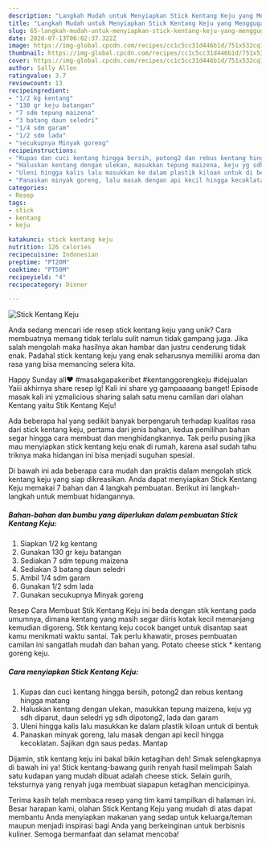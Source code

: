 ```yaml
---
description: "Langkah Mudah untuk Menyiapkan Stick Kentang Keju yang Menggugah Selera"
title: "Langkah Mudah untuk Menyiapkan Stick Kentang Keju yang Menggugah Selera"
slug: 65-langkah-mudah-untuk-menyiapkan-stick-kentang-keju-yang-menggugah-selera
date: 2020-07-13T06:02:37.322Z
image: https://img-global.cpcdn.com/recipes/cc1c5cc31d446b1d/751x532cq70/stick-kentang-keju-foto-resep-utama.jpg
thumbnail: https://img-global.cpcdn.com/recipes/cc1c5cc31d446b1d/751x532cq70/stick-kentang-keju-foto-resep-utama.jpg
cover: https://img-global.cpcdn.com/recipes/cc1c5cc31d446b1d/751x532cq70/stick-kentang-keju-foto-resep-utama.jpg
author: Sally Allen
ratingvalue: 3.7
reviewcount: 13
recipeingredient:
- "1/2 kg kentang"
- "130 gr keju batangan"
- "7 sdm tepung maizena"
- "3 batang daun seledri"
- "1/4 sdm garam"
- "1/2 sdm lada"
- "secukupnya Minyak goreng"
recipeinstructions:
- "Kupas dan cuci kentang hingga bersih, potong2 dan rebus kentang hingga matang"
- "Haluskan kentang dengan ulekan, masukkan tepung maizena, keju yg sdh diparut, daun seledri yg sdh dipotong2, lada dan garam"
- "Uleni hingga kalis lalu masukkan ke dalam plastik kiloan untuk di bentuk"
- "Panaskan minyak goreng, lalu masak dengan api kecil hingga kecoklatan. Sajikan dgn saus pedas. Mantap"
categories:
- Resep
tags:
- stick
- kentang
- keju

katakunci: stick kentang keju 
nutrition: 126 calories
recipecuisine: Indonesian
preptime: "PT20M"
cooktime: "PT50M"
recipeyield: "4"
recipecategory: Dinner

---
```



![Stick Kentang Keju](https://img-global.cpcdn.com/recipes/cc1c5cc31d446b1d/751x532cq70/stick-kentang-keju-foto-resep-utama.jpg)

Anda sedang mencari ide resep stick kentang keju yang unik? Cara membuatnya memang tidak terlalu sulit namun tidak gampang juga. Jika salah mengolah maka hasilnya akan hambar dan justru cenderung tidak enak. Padahal stick kentang keju yang enak seharusnya memiliki aroma dan rasa yang bisa memancing selera kita.

Happy Sunday all❤️ #masakgapakeribet #kentanggorengkeju #idejualan Yaiii akhirnya share resep lg! Kali ini share yg gampaaaang banget! Episode masak kali ini yzmalicious sharing salah satu menu camilan dari olahan Kentang yaitu Stik Kentang Keju!

Ada beberapa hal yang sedikit banyak berpengaruh terhadap kualitas rasa dari stick kentang keju, pertama dari jenis bahan, kedua pemilihan bahan segar hingga cara membuat dan menghidangkannya. Tak perlu pusing jika mau menyiapkan stick kentang keju enak di rumah, karena asal sudah tahu triknya maka hidangan ini bisa menjadi suguhan spesial.


Di bawah ini ada beberapa cara mudah dan praktis dalam mengolah stick kentang keju yang siap dikreasikan. Anda dapat menyiapkan Stick Kentang Keju memakai 7 bahan dan 4 langkah pembuatan. Berikut ini langkah-langkah untuk membuat hidangannya.

<!--inarticleads1-->

##### Bahan-bahan dan bumbu yang diperlukan dalam pembuatan Stick Kentang Keju:

1. Siapkan 1/2 kg kentang
1. Gunakan 130 gr keju batangan
1. Sediakan 7 sdm tepung maizena
1. Sediakan 3 batang daun seledri
1. Ambil 1/4 sdm garam
1. Gunakan 1/2 sdm lada
1. Gunakan secukupnya Minyak goreng


Resep Cara Membuat Stik Kentang Keju ini beda dengan stik kentang pada umumnya, dimana kentang yang masih segar diiris kotak kecil memanjang kemudian digoreng. Stik kentang keju cocok banget untuk disantap saat kamu menikmati waktu santai. Tak perlu khawatir, proses pembuatan camilan ini sangatlah mudah dan bahan yang. Potato cheese stick * kentang goreng keju. 

<!--inarticleads2-->

##### Cara menyiapkan Stick Kentang Keju:

1. Kupas dan cuci kentang hingga bersih, potong2 dan rebus kentang hingga matang
1. Haluskan kentang dengan ulekan, masukkan tepung maizena, keju yg sdh diparut, daun seledri yg sdh dipotong2, lada dan garam
1. Uleni hingga kalis lalu masukkan ke dalam plastik kiloan untuk di bentuk
1. Panaskan minyak goreng, lalu masak dengan api kecil hingga kecoklatan. Sajikan dgn saus pedas. Mantap


Dijamin, stik kentang keju ini bakal bikin ketagihan deh! Simak selengkapnya di bawah ini ya! Stick kentang-bawang gurih renyah hasil melimpah Salah satu kudapan yang mudah dibuat adalah cheese stick. Selain gurih, teksturnya yang renyah juga membuat siapapun ketagihan mencicipinya. 

Terima kasih telah membaca resep yang tim kami tampilkan di halaman ini. Besar harapan kami, olahan Stick Kentang Keju yang mudah di atas dapat membantu Anda menyiapkan makanan yang sedap untuk keluarga/teman maupun menjadi inspirasi bagi Anda yang berkeinginan untuk berbisnis kuliner. Semoga bermanfaat dan selamat mencoba!
